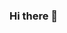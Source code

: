 ### Hi there 👋

<!--
**Amansaini24/Amansaini24** is a ✨ _special_ ✨ repository because its `README.md` (this file) appears on your GitHub profile.

Here are some ideas to get you started:

- 🔭 I’m currently working on Flutter  and web development  projects ...
- 🌱 I’m currently learning Flutter ...
- 👯 I’m looking to collaborate on ...
- 🤔 I’m looking for help with ...
- 💬 Ask me about ...
- 📫 How to reach me: saini43432@gmail.com...
- 😄 Pronouns: ...
- ⚡ Fun fact: ...
-->
